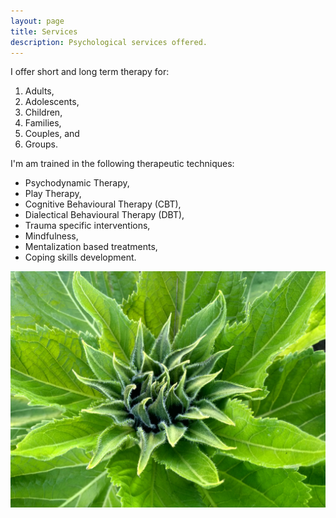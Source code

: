 ```yaml
---
layout: page
title: Services
description: Psychological services offered.
---
```


I offer short and long term therapy for:
1. Adults,
1. Adolescents,
1. Children,
1. Families,
1. Couples, and
1. Groups.

I'm am trained in the following therapeutic techniques:

* Psychodynamic Therapy,
* Play Therapy,
* Cognitive Behavioural Therapy (CBT),
* Dialectical Behavioural Therapy (DBT),
* Trauma specific interventions,
* Mindfulness,
* Mentalization based treatments,
* Coping skills development.

![services](/assets/img/sunflower.jpg)

